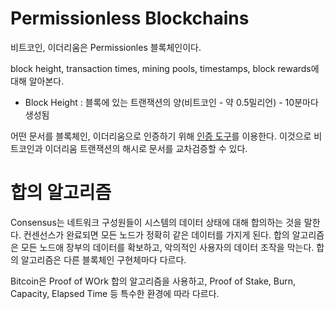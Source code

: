 # Permissionless Blockchains

비트코인, 이더리움은 Permissionles 블록체인이다.

block height, transaction times, mining pools, timestamps, block rewards에 대해 알아본다.

* Block Height : 블록에 있는 트랜잭션의 양(비트코인 - 약 0.5밀리언) - 10분마다 생성됨

어떤 문서를 블록체인, 이더리움으로 인증하기 위해 [인증 도구](stamp.io)를 이용한다.
이것으로 비트코인과 이더리움 트랜잭션의 해시로 문서를 교차검증할 수 있다.

# 합의 알고리즘

Consensus는 네트워크 구성원들이 시스템의 데이터 상태에 대해 합의하는 것을 말한다.
컨센선스가 완료되면 모든 노드가 정확히 같은 데이터를 가지게 된다.
합의 알고리즘은 모든 노드애 장부의 데이터를 확보하고, 악의적인 사용자의 데이터 조작을 막는다.
합의 알고리즘은 다른 블록체인 구현체마다 다르다.

Bitcoin은 Proof of WOrk 합의 알고리즘을 사용하고, Proof of Stake, Burn, Capacity, Elapsed Time 등 특수한 환경에 따라 다르다.
